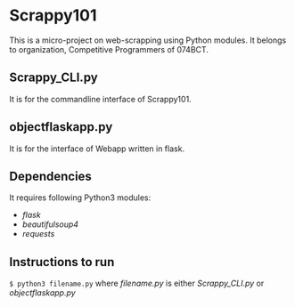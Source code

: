# Scrappy101

This is a micro-project on web-scrapping using Python modules. It belongs to organization, Competitive Programmers of 074BCT.

## Scrappy_CLI.py
It is for the commandline interface of Scrappy101.

## objectflaskapp.py
It is for the interface of Webapp written in flask.

## Dependencies
It requires following Python3 modules:
  * *flask*
  * *beautifulsoup4*
  * *requests*
  
## Instructions to run

`$ python3 filename.py`
    where *filename.py* is either *Scrappy_CLI.py* or *objectflaskapp.py*


